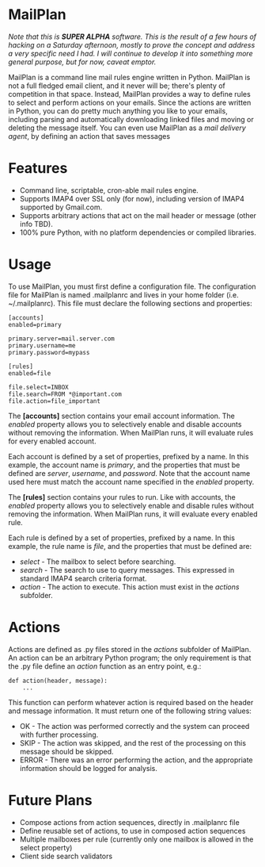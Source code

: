 MailPlan
========

*Note that this is **SUPER ALPHA** software.  This is the result of a few hours of hacking on a Saturday afternoon, mostly to prove the concept and address a very specific need I had.  I will continue to develop it into something more general purpose, but for now, caveat emptor.*

MailPlan is a command line mail rules engine written in Python.  MailPlan is not a full fledged email client, and it never will be; there's plenty of competition in that space.  Instead, MailPlan provides a way to define rules to select and perform actions on your emails.  Since the actions are written in Python, you can do pretty much anything you like to your emails, including parsing and automatically downloading linked files and moving or deleting the message itself.  You can even use MailPlan as a *mail delivery agent*, by defining an action that saves messages

# Features

* Command line, scriptable, cron-able mail rules engine.
* Supports IMAP4 over SSL only (for now), including version of IMAP4 supported by Gmail.com.
* Supports arbitrary actions that act on the mail header or message (other info TBD).
* 100% pure Python, with no platform dependencies or compiled libraries.


# Usage

To use MailPlan, you must first define a configuration file.  The configuration file for MailPlan is named .mailplanrc and lives in your home folder (i.e. ~/.mailplanrc).  This file must declare the following sections and properties:

```
[accounts]
enabled=primary

primary.server=mail.server.com
primary.username=me
primary.password=mypass

[rules]
enabled=file

file.select=INBOX
file.search=FROM *@important.com
file.action=file_important
```

The **[accounts]** section contains your email account information.  The *enabled* property allows you to selectively enable and disable accounts without removing the information.  When MailPlan runs, it will evaluate rules for every enabled account.

Each account is defined by a set of properties, prefixed by a name.  In this example, the account name is *primary*, and the properties that must be defined are *server*, *username*, and *password*.  Note that the account name used here must match the account name specified in the *enabled* property.

The **[rules]** section contains your rules to run.  Like with accounts, the *enabled* property allows you to selectively enable and disable rules without removing the information.  When MailPlan runs, it will evaluate every enabled rule.

Each rule is defined by a set of properties, prefixed by a name.  In this example, the rule name is *file*, and the properties that must be defined are:

* *select* - The mailbox to select before searching.
* *search* - The search to use to query messages.  This expressed in standard IMAP4 search criteria format.
* *action* - The action to execute.  This action must exist in the *actions* subfolder.

# Actions

Actions are defined as .py files stored in the *actions* subfolder of MailPlan.  An action can be an arbitrary Python program; the only requirement is that the .py file define an *action* function as an entry point, e.g.:

```
def action(header, message):
	...
```

This function can perform whatever action is required based on the header and message information.  It must return one of the following string values:

* OK - The action was performed correctly and the system can proceed with further processing.
* SKIP - The action was skipped, and the rest of the processing on this message should be skipped.
* ERROR - There was an error performing the action, and the appropriate information should be logged for analysis.

# Future Plans

* Compose actions from action sequences, directly in .mailplanrc file
* Define reusable set of actions, to use in composed action sequences
* Multiple mailboxes per rule (currently only one mailbox is allowed in the select property)
* Client side search validators